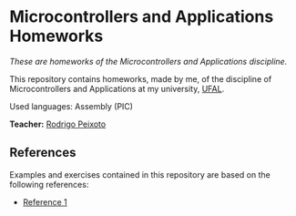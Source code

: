 # Microcontrollers and Applications Homeworks

_These are homeworks of the Microcontrollers and Applications discipline._

This repository contains homeworks, made ​​by me, of the discipline of Microcontrollers and Applications at my university, [UFAL](http://www.ufal.edu.br).

Used languages: Assembly (PIC)

**Teacher:** [Rodrigo Peixoto](https://www.github.com/rodrigopex)

## References

Examples and exercises contained in this repository are based on the following references:

* [Reference 1](http://www.google.com)